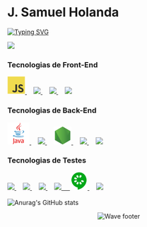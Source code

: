  <h1>J. Samuel Holanda</h1>

 [![Typing SVG](https://readme-typing-svg.demolab.com?font=Fira+Code&pause=1000&color=22C5F7&width=435&lines=Quality+Assurance+%7C+Test+Automation+%7C+QA+Tester)](https://git.io/typing-svg)


  <a href = "https://www.linkedin.com/in/j-samuel-holanda/">
   <img aling= "center" heigth="50" width ="80" src ="https://upload.wikimedia.org/wikipedia/commons/thumb/8/81/LinkedIn_icon.svg/2048px-LinkedIn_icon.svg.png"
  style="max-width: 100%">
  
</a>




 
 <h3> Tecnologias de Front-End <p> <p>
  
  <a href = "">
   <img aling= "center" heigth="40" width ="40" src="https://raw.githubusercontent.com/devicons/devicon/master/icons/javascript/javascript-original.svg" 
   style="max-width: 100%">
  </a>
  &nbsp; &nbsp;
  
  <a href = "">
   <img aling= "center" heigth="40" width ="40" src="https://cdn.pixabay.com/photo/2017/08/05/11/16/logo-2582748_1280.png" 
   style="max-width: 100%">
  </a>
  &nbsp; &nbsp;
  
  <a href = "">
   <img aling= "center" heigth="50" width ="50" src="https://gremmedia.hu/storage/app/uploads/public/5eb/e9a/f22/5ebe9af2215a9357125656.png" 
   style="max-width: 100%">
  </a>
  &nbsp; &nbsp;
  
  <a href = "">
   <img aling= "center" heigth="40" width ="40" src="https://cdn-icons-png.flaticon.com/512/5968/5968672.png" 
   style="max-width: 100%">
  </a>
 </h3>
 
 
 
 <h3> Tecnologias de Back-End <p>
  <a href = "">
   <img aling= "center" heigth="50" width ="50" src = "https://raw.githubusercontent.com/devicons/devicon/master/icons/java/java-original-wordmark.svg" 
    style="max-width: 100%">
  </a>
  &nbsp;  &nbsp;
  
  <a href = "">
   <img aling= "center" heigth="80" width ="110" src = "http://maven.apache.org/images/maven-logo-white-on-black.png" 
    style="max-width: 100%; ">
  </a>
  &nbsp;  &nbsp;
  
  <a href = "">
   <img aling= "center" heigth="40" width ="40" src = "https://raw.githubusercontent.com/devicons/devicon/master/icons/nodejs/nodejs-original.svg" 
    style="max-width: 100%">
  </a>
   &nbsp;  &nbsp;
   
  <a href = "">
   <img aling= "center" heigth="60" width ="80" src = "https://unaaldia.hispasec.com/wp-content/uploads/2013/04/1f635-mysql_logo.jpg?w=300" 
    style="max-width: 100%">
  </a>
  &nbsp;  &nbsp;
  
  <a href = "">
   <img aling= "center" heigth="50" width ="50" src = "https://www.w3schools.in/wp-content/uploads/mongodb-logo.png" 
    style="max-width: 100%">
  </a>
 </h3>
 
 
 
 <h3> Tecnologias de Testes <p>
 
  <a href = "">
   <img aling= "center" heigth="50" width ="50" src = "https://ciclosw.files.wordpress.com/2015/08/big-logo.png" 
    style="max-width: 100%">
  </a>
  &nbsp;  &nbsp;
  
  <a href = "">
   <img aling= "center" heigth="50" width ="50" src = "https://avatars.githubusercontent.com/u/874086?s=280&v=4" 
    style="max-width: 100%; ">
  </a>
  &nbsp;  &nbsp;
  
  <a href = "">
   <img aling= "center" heigth="50" width ="90" src = "https://cdn2.hubspot.net/hubfs/208250/Blog_Images/nunit1.png" 
    style="max-width: 100%">
  </a>
   &nbsp;  &nbsp;
   
  <a href = "">
   <img aling= "center" heigth="40" width ="80" src = "https://i1.wp.com/css-tricks.com/wp-content/uploads/2019/06/cypress-logo.png?fit=1200%2C600&ssl=1"
  </a>
  &nbsp;  &nbsp;
  
  <a href = "">
   <img aling= "center" heigth="40" width ="40" src = "https://raw.githubusercontent.com/devicons/devicon/master/icons/cucumber/cucumber-plain.svg" 
    style="max-width: 100%">
  </a>
  &nbsp;  &nbsp;
  
  <a href = "">
   <img aling= "center" heigth="40" width ="40" src = "https://www.perfmatrix.com/wp-content/uploads/2020/07/JMeter-Logo.png" 
    style="max-width: 100%">
  </a>
 </h3>

![Anurag's GitHub stats](https://github-readme-stats.vercel.app/api?username=anuraghazra&theme=github_dark_icons=true) 



<p align="center">
  <img src="https://camo.githubusercontent.com/523e198db91e59fcb95fedd872dc9e957e4cc09d07ed65167e7b559bb1f5d2d3/68747470733a2f2f63617073756c652d72656e6465722e76657263656c2e6170702f6170693f747970653d776176696e6726636f6c6f723d343037396138266865696768743d3132302673656374696f6e3d666f6f746572" alt="Wave footer" />
</p>

 
 
  
  
  
 </h3>
 
 
<br>





